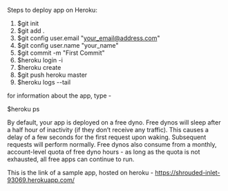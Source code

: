 Steps to deploy app on Heroku:

1. $git init
2. $git add .
3. $git config user.email "your_email@address.com"
4. $git config user.name "your_name"
5. $git commit -m "First Commit"
6. $heroku login -i
7. $heroku create
8. $git push heroku master
9. $heroku logs --tail

for information about the app, type - 

$heroku ps


By default, your app is deployed on a free dyno. 
Free dynos will sleep after a half hour of inactivity (if they don’t receive any traffic). 
This causes a delay of a few seconds for the first request upon waking. 
Subsequent requests will perform normally. 
Free dynos also consume from a monthly, account-level quota of free dyno hours - as long as the quota is not exhausted, all free apps can continue to run.

This is the link of a sample app, hosted on heroku - 
https://shrouded-inlet-93069.herokuapp.com/